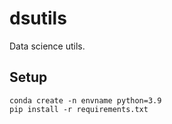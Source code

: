 # dsutils
Data science utils.

## Setup
```
conda create -n envname python=3.9
pip install -r requirements.txt
```